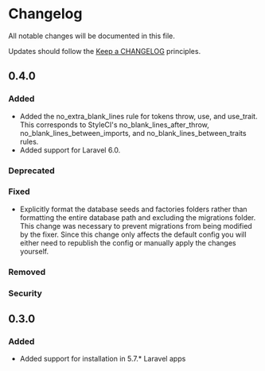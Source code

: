 # Changelog

All notable changes will be documented in this file.

Updates should follow the [Keep a CHANGELOG](http://keepachangelog.com/) principles.

## 0.4.0

### Added

- Added the no_extra_blank_lines rule for tokens throw, use, and use_trait. This corresponds to StyleCI's no_blank_lines_after_throw, no_blank_lines_between_imports, and no_blank_lines_between_traits
rules.
- Added support for Laravel 6.0.

### Deprecated

### Fixed

- Explicitly format the database seeds and factories folders rather than formatting the entire database path and excluding the migrations folder. This change was necessary to prevent migrations from being modified by the fixer. Since this change only affects the default config you will either need to republish the config or manually apply the changes yourself.

### Removed

### Security

## 0.3.0

### Added

- Added support for installation in 5.7.* Laravel apps
